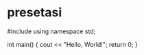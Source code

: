 # presetasi

#include <iostream>
using namespace std;

int main() 
{
    cout << "Hello, World!";
    return 0;
}
